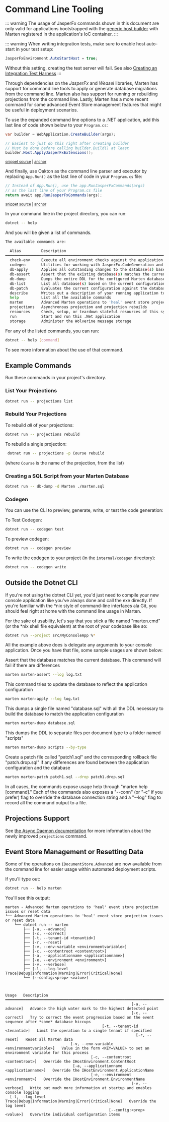 # Command Line Tooling

::: warning
The usage of JasperFx commands shown in this document are only valid for applications bootstrapped with the
[generic host builder](https://docs.microsoft.com/en-us/aspnet/core/fundamentals/host/generic-host) with Marten registered in the application's IoC container.
:::

::: warning
When writing integration tests, make sure to enable host auto-start in your test setup:

```csharp
JasperFxEnvironment.AutoStartHost = true;
```

Without this setting, creating the test server will fail. See also [Creating an Integration Test Harness](https://wolverinefx.net/tutorials/cqrs-with-marten.html#creating-an-integration-test-harness)
:::

Through dependencies on the _JasperFx_ and _Weasel_ libraries, Marten has support for command line tools to apply or generate
database migrations from the command line. Marten also has support for running or rebuilding projections from the command line.
Lastly, Marten has a more recent command for some advanced Event Store management features that might be useful in deployment
scenarios. 

To use the expanded command line options to a .NET application, add this last line of code shown below to your `Program.cs`:

<!-- snippet: sample_using_WebApplication_1 -->
<a id='snippet-sample_using_webapplication_1'></a>
```cs
var builder = WebApplication.CreateBuilder(args);

// Easiest to just do this right after creating builder
// Must be done before calling builder.Build() at least
builder.Host.ApplyJasperFxExtensions();
```
<sup><a href='https://github.com/JasperFx/marten/blob/master/src/samples/MinimalAPI/Program.cs#L10-L18' title='Snippet source file'>snippet source</a> | <a href='#snippet-sample_using_webapplication_1' title='Start of snippet'>anchor</a></sup>
<!-- endSnippet -->

And finally, use Oakton as the command line parser and executor by replacing `App.Run()` as the last line of code in your
`Program.cs` file:

<!-- snippet: sample_using_WebApplication_2 -->
<a id='snippet-sample_using_webapplication_2'></a>
```cs
// Instead of App.Run(), use the app.RunJasperFxCommands(args)
// as the last line of your Program.cs file
return await app.RunJasperFxCommands(args);
```
<sup><a href='https://github.com/JasperFx/marten/blob/master/src/samples/MinimalAPI/Program.cs#L56-L62' title='Snippet source file'>snippet source</a> | <a href='#snippet-sample_using_webapplication_2' title='Start of snippet'>anchor</a></sup>
<!-- endSnippet -->

In your command line in the project directory, you can run:

```bash
dotnet -- help
```

And you will be given a list of commands.

```bash
The available commands are:

  Alias         Description
━━━━━━━━━━━━━━━━━━━━━━━━━━━━━━━━━━━━━━━━━━━━━━━━━━━━━━━━━━━━━━━━━━━━━━━━━━━━━━━━━━━━━━━━━━━━━━━━━━━━━━━━━━━━━━━━━━━━━━━━━━━━━━━━━━━━━━━━
  check-env     Execute all environment checks against the application
  codegen       Utilities for working with JasperFx.CodeGeneration and JasperFx.RuntimeCompiler
  db-apply      Applies all outstanding changes to the database(s) based on the current configuration
  db-assert     Assert that the existing database(s) matches the current configuration
  db-dump       Dumps the entire DDL for the configured Marten database
  db-list       List all database(s) based on the current configuration
  db-patch      Evaluates the current configuration against the database and writes a patch and drop file if there are any differences
  describe      Writes out a description of your running application to either the console or a file
  help          List all the available commands
  marten        Advanced Marten operations to 'heal' event store projection issues or reset data  
  projections   Asynchronous projection and projection rebuilds
  resources     Check, setup, or teardown stateful resources of this system
  run           Start and run this .Net application
  storage       Administer the Wolverine message storage
```

For any of the listed commands, you can run:

```bash
dotnet -- help [command]
```

To see more information about the use of that command.

## Example Commands

Run these commands in your project's directory.

### List Your Projections

```bash
dotnet run -- projections list
```

### Rebuild Your Projections

To rebuild _all_ of your projections:

```bash
dotnet run -- projections rebuild
```
To rebuild a single projection:

```bash
 dotnet run -- projections -p Course rebuild
```
(where `Course` is the name of the projection, from the list)

### Creating a SQL Script from your Marten Database

```sh
dotnet run -- db-dump -d Marten ./marten.sql
```

### Codegen

You can use the CLI to preview, generate, write, or test the code generation:

To Test Codegen:

```bash
dotnet run -- codegen test
```

To preview codegen:

```bash
dotnet run -- codegen preview
```

To write the codegen to your project (in the `internal/codegen` directory):

```bash
dotnet run -- codegen write
```

## Outside the Dotnet CLI

If you're not using the dotnet CLI yet, you'd just need to compile your new console application like you've always done and call the exe directly. If you're familiar with the *nix style of command-line interfaces ala Git, you should feel right at home with the command line usage in Marten.

For the sake of usability, let's say that you stick a file named "marten.cmd" (or the *nix shell file equivalent) at the root of your codebase like so:

```bash
dotnet run --project src/MyConsoleApp %*
```

All the example above does is delegate any arguments to your console application. Once you have that file, some sample usages are shown below:

Assert that the database matches the current database. This command will fail if there are differences

```bash
marten marten-assert --log log.txt
```

This command tries to update the database to reflect the application configuration

```bash
marten marten-apply --log log.txt
```

This dumps a single file named "database.sql" with all the DDL necessary to build the database to
match the application configuration

```bash
marten marten-dump database.sql
```

This dumps the DDL to separate files per document
type to a folder named "scripts"

```bash
marten marten-dump scripts --by-type
```

Create a patch file called "patch1.sql" and
the corresponding rollback file "patch.drop.sql" if any
differences are found between the application configuration
and the database

```bash
marten marten-patch patch1.sql --drop patch1.drop.sql
```

In all cases, the commands expose usage help through "marten help [command]." Each of the commands also exposes a "--conn" (or "-c" if you prefer) flag to override the database connection string and a "--log" flag to record all the command output to a file.

## Projections Support

See [the Async Daemon documentation](/events/projections/async-daemon.md) for more information about the newly improved `projections` command.

## Event Store Management or Resetting Data

Some of the operations on `IDocumentStore.Advanced` are now available from the command line for easier usage within
automated deployment scripts. 

If you'll type out:

```bash
dotnet run -- help marten
```

You'll see this output:

```text
marten - Advanced Marten operations to 'heal' event store projection issues or reset data
└── Advanced Marten operations to 'heal' event store projection issues or reset data
    └── dotnet run -- marten 
        ├── [-a, --advance]
        ├── [-c, --correct]
        ├── [-t, --tenant-id <tenantid>]
        ├── [-r, --reset]
        ├── [-v, --env-variable <environmentvariable>]
        ├── [-c, --contentroot <contentroot>]
        ├── [-a, --applicationname <applicationname>]
        ├── [-e, --environment <environment>]
        ├── [-v, --verbose]
        ├── [-l, --log-level Trace|Debug|Information|Warning|Error|Critical|None]
        └── [--config:<prop> <value>]

                                                                                                                                                                          
                                                                  Usage   Description                                                                                     
━━━━━━━━━━━━━━━━━━━━━━━━━━━━━━━━━━━━━━━━━━━━━━━━━━━━━━━━━━━━━━━━━━━━━━━━━━━━━━━━━━━━━━━━━━━━━━━━━━━━━━━━━━━━━━━━━━━━━━━━━━━━━━━━━━━━━━━━━━━━━━━━━━━━━━━━━━━━━━━━━━━━━━━━━━
                                                        [-a, --advance]   Advance the high water mark to the highest detected point                                       
                                                        [-c, --correct]   Try to correct the event progression based on the event sequence after *some* database hiccups  
                                           [-t, --tenant-id <tenantid>]   Limit the operation to a single tenant if specified                                             
                                                          [-r, --reset]   Reset all Marten data                                                                           
                             [-v, --env-variable <environmentvariable>]   Value in the form <KEY=VALUE> to set an environment variable for this process                   
                                      [-c, --contentroot <contentroot>]   Override the IHostEnvironment.ContentRoot                                                       
                              [-a, --applicationname <applicationname>]   Override the IHostEnvironment.ApplicationName                                                   
                                      [-e, --environment <environment>]   Override the IHostEnvironment.EnvironmentName                                                   
                                                        [-v, --verbose]   Write out much more information at startup and enables console logging                          
  [-l, --log-level Trace|Debug|Information|Warning|Error|Critical|None]   Override the log level                                                                          
                                              [--config:<prop> <value>]   Overwrite individual configuration items   
```


